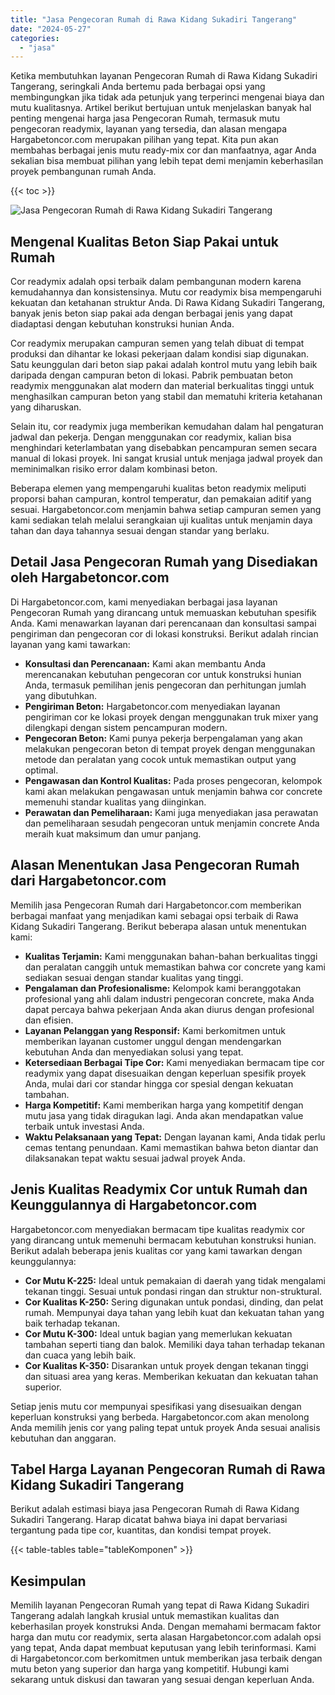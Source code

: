 ```yaml
---
title: "Jasa Pengecoran Rumah di Rawa Kidang Sukadiri Tangerang"
date: "2024-05-27"
categories: 
  - "jasa"
---
```



Ketika membutuhkan layanan Pengecoran Rumah di Rawa Kidang Sukadiri Tangerang, seringkali Anda bertemu pada berbagai opsi yang membingungkan jika tidak ada petunjuk yang terperinci mengenai biaya dan mutu kualitasnya. Artikel berikut bertujuan untuk menjelaskan banyak hal penting mengenai harga jasa Pengecoran Rumah, termasuk mutu pengecoran readymix, layanan yang tersedia, dan alasan mengapa Hargabetoncor.com merupakan pilihan yang tepat. Kita pun akan membahas berbagai jenis mutu ready-mix cor dan manfaatnya, agar Anda sekalian bisa membuat pilihan yang lebih tepat demi menjamin keberhasilan proyek pembangunan rumah Anda.

{{< toc >}}

![Jasa Pengecoran Rumah di Rawa Kidang Sukadiri Tangerang](https://hargareadymixid.github.io/hbc/readymix-hbc%20(13).png)

## Mengenal Kualitas Beton Siap Pakai untuk Rumah

Cor readymix adalah opsi terbaik dalam pembangunan modern karena kemudahannya dan konsistensinya. Mutu cor readymix bisa mempengaruhi kekuatan dan ketahanan struktur Anda. Di Rawa Kidang Sukadiri Tangerang, banyak jenis beton siap pakai ada dengan berbagai jenis yang dapat diadaptasi dengan kebutuhan konstruksi hunian Anda.

Cor readymix merupakan campuran semen yang telah dibuat di tempat produksi dan dihantar ke lokasi pekerjaan dalam kondisi siap digunakan. Satu keunggulan dari beton siap pakai adalah kontrol mutu yang lebih baik daripada dengan campuran beton di lokasi. Pabrik pembuatan beton readymix menggunakan alat modern dan material berkualitas tinggi untuk menghasilkan campuran beton yang stabil dan mematuhi kriteria ketahanan yang diharuskan.

Selain itu, cor readymix juga memberikan kemudahan dalam hal pengaturan jadwal dan pekerja. Dengan menggunakan cor readymix, kalian bisa menghindari keterlambatan yang disebabkan pencampuran semen secara manual di lokasi proyek. Ini sangat krusial untuk menjaga jadwal proyek dan meminimalkan risiko error dalam kombinasi beton.

Beberapa elemen yang mempengaruhi kualitas beton readymix meliputi proporsi bahan campuran, kontrol temperatur, dan pemakaian aditif yang sesuai. Hargabetoncor.com menjamin bahwa setiap campuran semen yang kami sediakan telah melalui serangkaian uji kualitas untuk menjamin daya tahan dan daya tahannya sesuai dengan standar yang berlaku.

## Detail Jasa Pengecoran Rumah yang Disediakan oleh Hargabetoncor.com

Di Hargabetoncor.com, kami menyediakan berbagai jasa layanan Pengecoran Rumah yang dirancang untuk memuaskan kebutuhan spesifik Anda. Kami menawarkan layanan dari perencanaan dan konsultasi sampai pengiriman dan pengecoran cor di lokasi konstruksi. Berikut adalah rincian layanan yang kami tawarkan:

- **Konsultasi dan Perencanaan:** Kami akan membantu Anda merencanakan kebutuhan pengecoran cor untuk konstruksi hunian Anda, termasuk pemilihan jenis pengecoran dan perhitungan jumlah yang dibutuhkan.
- **Pengiriman Beton:** Hargabetoncor.com menyediakan layanan pengiriman cor ke lokasi proyek dengan menggunakan truk mixer yang dilengkapi dengan sistem pencampuran modern.
- **Pengecoran Beton:** Kami punya pekerja berpengalaman yang akan melakukan pengecoran beton di tempat proyek dengan menggunakan metode dan peralatan yang cocok untuk memastikan output yang optimal.
- **Pengawasan dan Kontrol Kualitas:** Pada proses pengecoran, kelompok kami akan melakukan pengawasan untuk menjamin bahwa cor concrete memenuhi standar kualitas yang diinginkan.
- **Perawatan dan Pemeliharaan:** Kami juga menyediakan jasa perawatan dan pemeliharaan sesudah pengecoran untuk menjamin concrete Anda meraih kuat maksimum dan umur panjang.

## Alasan Menentukan Jasa Pengecoran Rumah dari Hargabetoncor.com

Memilih jasa Pengecoran Rumah dari Hargabetoncor.com memberikan berbagai manfaat yang menjadikan kami sebagai opsi terbaik di Rawa Kidang Sukadiri Tangerang. Berikut beberapa alasan untuk menentukan kami:

- **Kualitas Terjamin:** Kami menggunakan bahan-bahan berkualitas tinggi dan peralatan canggih untuk memastikan bahwa cor concrete yang kami sediakan sesuai dengan standar kualitas yang tinggi.
- **Pengalaman dan Profesionalisme:** Kelompok kami beranggotakan profesional yang ahli dalam industri pengecoran concrete, maka Anda dapat percaya bahwa pekerjaan Anda akan diurus dengan profesional dan efisien.
- **Layanan Pelanggan yang Responsif:** Kami berkomitmen untuk memberikan layanan customer unggul dengan mendengarkan kebutuhan Anda dan menyediakan solusi yang tepat.
- **Ketersediaan Berbagai Tipe Cor:** Kami menyediakan bermacam tipe cor readymix yang dapat disesuaikan dengan keperluan spesifik proyek Anda, mulai dari cor standar hingga cor spesial dengan kekuatan tambahan.
- **Harga Kompetitif:** Kami memberikan harga yang kompetitif dengan mutu jasa yang tidak diragukan lagi. Anda akan mendapatkan value terbaik untuk investasi Anda.
- **Waktu Pelaksanaan yang Tepat:** Dengan layanan kami, Anda tidak perlu cemas tentang penundaan. Kami memastikan bahwa beton diantar dan dilaksanakan tepat waktu sesuai jadwal proyek Anda.

## Jenis Kualitas Readymix Cor untuk Rumah dan Keunggulannya di Hargabetoncor.com

Hargabetoncor.com menyediakan bermacam tipe kualitas readymix cor yang dirancang untuk memenuhi bermacam kebutuhan konstruksi hunian. Berikut adalah beberapa jenis kualitas cor yang kami tawarkan dengan keunggulannya:

- **Cor Mutu K-225:** Ideal untuk pemakaian di daerah yang tidak mengalami tekanan tinggi. Sesuai untuk pondasi ringan dan struktur non-struktural.
- **Cor Kualitas K-250:** Sering digunakan untuk pondasi, dinding, dan pelat rumah. Mempunyai daya tahan yang lebih kuat dan kekuatan tahan yang baik terhadap tekanan.
- **Cor Mutu K-300:** Ideal untuk bagian yang memerlukan kekuatan tambahan seperti tiang dan balok. Memiliki daya tahan terhadap tekanan dan cuaca yang lebih baik.
- **Cor Kualitas K-350:** Disarankan untuk proyek dengan tekanan tinggi dan situasi area yang keras. Memberikan kekuatan dan kekuatan tahan superior.

Setiap jenis mutu cor mempunyai spesifikasi yang disesuaikan dengan keperluan konstruksi yang berbeda. Hargabetoncor.com akan menolong Anda memilih jenis cor yang paling tepat untuk proyek Anda sesuai analisis kebutuhan dan anggaran.

## Tabel Harga Layanan Pengecoran Rumah di Rawa Kidang Sukadiri Tangerang

Berikut adalah estimasi biaya jasa Pengecoran Rumah di Rawa Kidang Sukadiri Tangerang. Harap dicatat bahwa biaya ini dapat bervariasi tergantung pada tipe cor, kuantitas, dan kondisi tempat proyek.

{{< table-tables table="tableKomponen" >}}

## Kesimpulan

Memilih layanan Pengecoran Rumah yang tepat di Rawa Kidang Sukadiri Tangerang adalah langkah krusial untuk memastikan kualitas dan keberhasilan proyek konstruksi Anda. Dengan memahami bermacam faktor harga dan mutu cor readymix, serta alasan Hargabetoncor.com adalah opsi yang tepat, Anda dapat membuat keputusan yang lebih terinformasi. Kami di Hargabetoncor.com berkomitmen untuk memberikan jasa terbaik dengan mutu beton yang superior dan harga yang kompetitif. Hubungi kami sekarang untuk diskusi dan tawaran yang sesuai dengan keperluan Anda.
